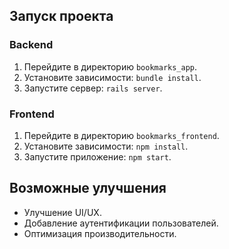    ## Запуск проекта

   ### Backend

   1. Перейдите в директорию `bookmarks_app`.
   2. Установите зависимости: `bundle install`.
   3. Запустите сервер: `rails server`.

   ### Frontend

   1. Перейдите в директорию `bookmarks_frontend`.
   2. Установите зависимости: `npm install`.
   3. Запустите приложение: `npm start`.

   ## Возможные улучшения

   - Улучшение UI/UX.
   - Добавление аутентификации пользователей.
   - Оптимизация производительности.